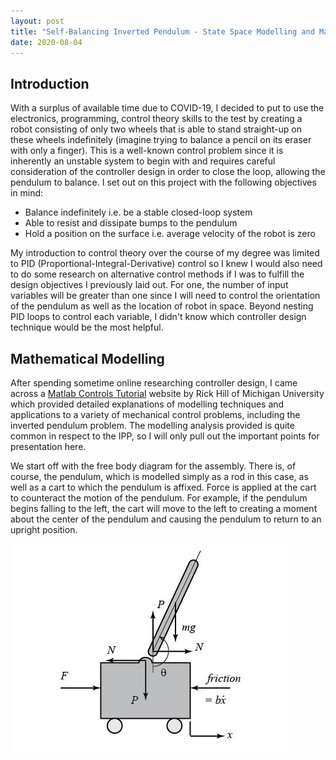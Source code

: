 ```yaml
---
layout: post
title: "Self-Balancing Inverted Pendulum - State Space Modelling and Matlab Simulations"
date: 2020-08-04
---
```

<h2> Introduction </h2>
<p>
With a surplus of available time due to COVID-19, I decided to put to use the electronics, programming, control theory skills to the test by creating a robot consisting of only two wheels that is able to stand straight-up on these wheels indefinitely (imagine trying to balance a pencil on its eraser with only a finger). This is a well-known control problem since it is inherently an unstable system to begin with and requires careful consideration of the controller design in order to close the loop, allowing the pendulum to balance. I set out on this project with the following objectives in mind:
</p>

<p>
  <ul>
    <li>
      <span> Balance indefinitely i.e. be a stable closed-loop system </span>
    </li>
    <li>
      <span> Able to resist and dissipate bumps to the pendulum </span>
    </li>
    <li>
      <span> Hold a position on the surface i.e. average velocity of the robot is zero </span>
    </li>

  </ul>
</p>

<p>
My introduction to control theory over the course of my degree was limited to PID (Proportional-Integral-Derivative) control so I knew I would also need to do some research on alternative control methods if I was to fulfill the design objectives I previously laid out. For one, the number of input variables will be greater than one since I will need to control the orientation of the pendulum as well as the location of robot in space. Beyond nesting PID loops to control each variable, I didn't know which controller design technique would be the most helpful.
</p>

<h2> Mathematical Modelling </h2>
<p>
After spending sometime online researching controller design, I came across a <a href="http://ctms.engin.umich.edu/CTMS/">Matlab Controls Tutorial</a> website by Rick Hill of Michigan University which provided detailed explanations of modelling techniques and applications to a variety of mechanical control problems, including the inverted pendulum problem. The modelling analysis provided is quite common in respect to the IPP, so I will only pull out the important points for presentation here.
</p>

<p>
We start off with the free body diagram for the assembly. There is, of course, the pendulum, which is modelled simply as a rod in this case, as well as a cart to which the pendulum is affixed. Force is applied at the cart to counteract the motion of the pendulum. For example, if the pendulum begins falling to the left, the cart will move to the left to creating a moment about the center of the pendulum and causing the pendulum to return to an upright position.
</p>


<img src="/images/sbip_modelling/free_body_diagram.JPG">
